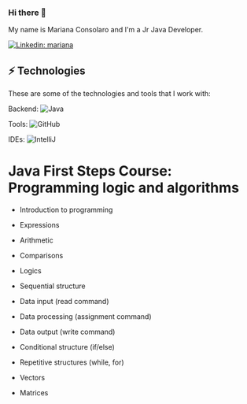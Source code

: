 ### Hi there 👋

My name is Mariana Consolaro and I'm a Jr Java Developer. 

[![Linkedin: mariana](https://img.shields.io/badge/-Linkedin-blue?style=flat-square&logo=Linkedin&logoColor=white&link=https://www.linkedin.com/in/mariana-consolaro/)](https://www.linkedin.com/in/mariana-consolaro/)


## ⚡ Technologies

These are some of the technologies and tools that I work with:

Backend: 
![Java](https://img.shields.io/badge/-Java-007396?style=flat-square&logo=java)

Tools:
![GitHub](https://img.shields.io/badge/-GitHub-181717?style=flat-square&logo=github)

IDEs:
![IntelliJ](https://img.shields.io/badge/-IntelliJ%20IDEA-black?style=flat-square&logo=intellij-idea&logoColor=white)

# Java First Steps Course: Programming logic and algorithms

- Introduction to programming

- Expressions

- Arithmetic

- Comparisons

- Logics

- Sequential structure

- Data input (read command)

- Data processing (assignment command)

- Data output (write command)

- Conditional structure (if/else)

- Repetitive structures (while, for)

- Vectors

- Matrices

